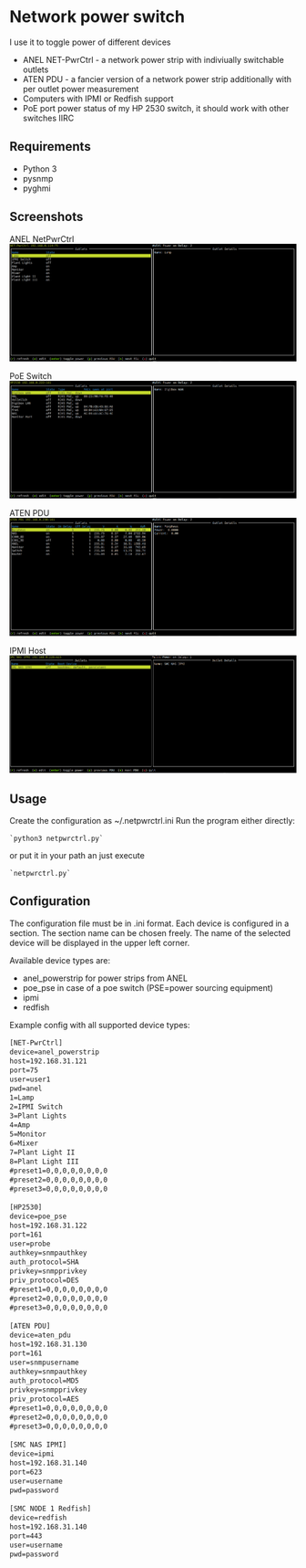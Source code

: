 # Network power switch

I use it to toggle power of different devices

- ANEL NET-PwrCtrl - a network power strip with indiviually switchable outlets
- ATEN PDU - a fancier version of a network power strip additionally with per outlet power measurement
- Computers with IPMI or Redfish support
- PoE port power status of my HP 2530 switch, it should work with other switches IIRC

## Requirements

- Python 3
- pysnmp
- pyghmi



## Screenshots

ANEL NetPwrCtrl
![screenshots/01-ANEL-NetPwrCtrl.png](screenshots/01-ANEL-NetPwrCtrl.png)

PoE Switch
![screenshots/02-PoE-Switch.png](screenshots/02-PoE-Switch.png)

ATEN PDU
![screenshots/03-ATEN-PDU.png](screenshots/03-ATEN-PDU.png)

IPMI Host
![screenshots/04-IPMI.png](screenshots/04-IPMI.png)


## Usage

Create the configuration as ~/.netpwrctrl.ini
Run the program either directly:

	`python3 netpwrctrl.py`

or put it in your path an just execute

	`netpwrctrl.py`


## Configuration

The configuration file must be in .ini format. Each device is configured
in a section. The section name can be chosen freely. The name of the selected
device will be displayed in the upper left corner.


Available device types are:  

- anel_powerstrip for power strips from ANEL
- poe_pse in case of a poe switch (PSE=power sourcing equipment)
- ipmi
- redfish



Example config with all supported device types:

	
	[NET-PwrCtrl]
	device=anel_powerstrip
	host=192.168.31.121
	port=75
	user=user1
	pwd=anel
	1=Lamp
	2=IPMI Switch
	3=Plant Lights
	4=Amp
	5=Monitor
	6=Mixer
	7=Plant Light II
	8=Plant Light III
	#preset1=0,0,0,0,0,0,0,0
	#preset2=0,0,0,0,0,0,0,0
	#preset3=0,0,0,0,0,0,0,0
	
	[HP2530]
	device=poe_pse
	host=192.168.31.122
	port=161
	user=probe
	authkey=snmpauthkey
	auth_protocol=SHA
	privkey=snmpprivkey
	priv_protocol=DES
	#preset1=0,0,0,0,0,0,0,0
	#preset2=0,0,0,0,0,0,0,0
	#preset3=0,0,0,0,0,0,0,0
	
	[ATEN PDU]
	device=aten_pdu
	host=192.168.31.130
	port=161
	user=snmpusername
	authkey=snmpauthkey
	auth_protocol=MD5
	privkey=snmpprivkey
	priv_protocol=AES
	#preset1=0,0,0,0,0,0,0,0
	#preset2=0,0,0,0,0,0,0,0
	#preset3=0,0,0,0,0,0,0,0
	
	[SMC NAS IPMI]
	device=ipmi
	host=192.168.31.140
	port=623
	user=username
	pwd=password
	
	[SMC NODE 1 Redfish]
	device=redfish
	host=192.168.31.140
	port=443
	user=username
	pwd=password
